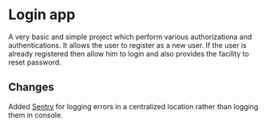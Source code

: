 # Login app
A very basic and simple project which perform various authorizationa and authentications. It allows the user to register as a new user. If the user is already registered then allow him to login and also provides the facility to reset password.

## Changes
Added [Sentry](https://sentry.io/) for logging errors in a centralized location rather than logging them in console.
